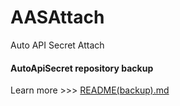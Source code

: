 # AASAttach
Auto API Secret Attach
#### AutoApiSecret repository backup
Learn more >>> [README(backup).md](https://github.com/Jackstar1212/AASAttach/blob/main/README(backup).md)
